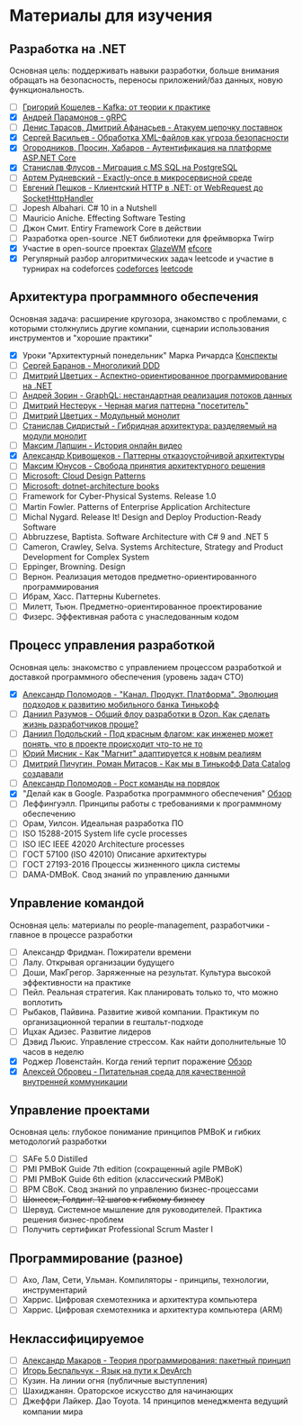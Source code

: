 # Материалы для изучения

## Разработка на .NET

Основная цель: поддерживать навыки разработки, больше внимания обращать на безопасность, переносы приложений/баз данных, новую функциональность.

- [ ] [Григорий Кошелев - Kafka: от теории к практике](https://www.youtube.com/watch?v=ghKnX5fuW5s)
- [x] [Андрей Парамонов - gRPC](https://www.youtube.com/watch?v=y5nLqQPSPBI)
- [ ] [Денис Тарасов, Дмитрий Афанасьев - Атакуем цепочку поставнок](https://www.youtube.com/watch?v=v2C_Nu-y_TQ)
- [X] [Сергей Васильев - Обработка XML-файлов как угроза безопасности](https://www.youtube.com/watch?v=7L21g7eedtA)
- [X] [Огородников, Просин, Хабаров - Аутентификация на платформе ASP.NET Core](https://www.youtube.com/watch?v=hFwIAPG6V4I)
- [X] [Станислав Флусов - Миграция с MS SQL на PostgreSQL](https://www.youtube.com/watch?v=3DcCX89Mz78)
- [ ] [Артем Рудневский - Exactly-once в микросервисной среде](https://www.youtube.com/watch?v=SKR1FK6qkZk)
- [ ] [Евгений Пешков - Клиентский HTTP в .NET: от WebRequest до SocketHttpHandler](https://www.youtube.com/watch?v=YvczsQP1SLM)
- [ ] Jopesh Albahari. C# 10 in a Nutshell
- [ ] Mauricio Aniche. Effecting Software Testing
- [ ] Джон Смит. Entiry Framework Core в действии
- [ ] Разработка open-source .NET библиотеки для фреймворка Twirp
- [X] Участие в open-source проектах [GlazeWM](https://github.com/lars-berger/GlazeWM/pulls?q=is%3Apr+author%3Akuznetsovvj) [efcore](https://github.com/dotnet/efcore/pulls?q=is%3Apr+author%3Akuznetsovvj)
- [X] Регулярный разбор алгоритмических задач leetcode и участие в турнирах на codeforces [codeforces](https://codeforces.com/profile/minm) [leetcode](https://leetcode.com/vjkuznetsov/)

## Архитектура программного обеспечения

Основная задача: расширение кругозора, знакомство с проблемами, с которыми столкнулись другие компании, сценарии использования инструментов и "хорошие практики"

- [X] Уроки "Архитектурный понедельник" Марка Ричардса [Конспекты](https://github.com/kuznetsovvj/education/blob/main/Software%20Architecture%20Monday.md)
- [ ] [Сергей Баранов - Многоликий DDD](https://www.youtube.com/watch?v=2WHarUW0PjI)
- [ ] [Дмитрий Цветцих - Аспектно-ориентированное программирование на .NET](https://www.youtube.com/watch?v=XVJvsqTPeYY)
- [ ] [Андрей Зорин - GraphQL: нестандартная реализация потоков данных](https://www.youtube.com/watch?v=L0caEdAls9g)
- [ ] [Дмитрий Нестерук - Черная магия паттерна "посетитель"](https://www.youtube.com/watch?v=H7TjVnpXA5o)
- [ ] [Дмитрий Цветцих - Модульный монолит](https://www.youtube.com/watch?v=MBZLYQ84ieY)
- [ ] [Станислав Сидристый - Гибридная архитектура: разделяемый на модули монолит](https://conf.ontico.ru/videos/4536828)
- [ ] [Максим Лапшин - История онлайн видео](https://conf.ontico.ru/videos/4536776)
- [X] [Александр Кривощеков - Паттерны отказоустойчивой архитектуры](https://www.youtube.com/watch?v=WWTq-tbZwUE&list=PLH-XmS0lSi_zCq4H_OZrXD509X23xwvao&index=6)
- [ ] [Максим Юнусов - Свобода принятия архитектурного решения](https://www.youtube.com/watch?v=8ueXk66NozU)
- [ ] [Microsoft: Cloud Design Patterns](https://docs.microsoft.com/en-us/azure/architecture/patterns/)
- [ ] [Microsoft: dotnet-architecture books](https://github.com/dotnet-architecture/eShopOnContainers/wiki/eBooks)
- [ ] Framework for Cyber-Physical Systems. Release 1.0
- [ ] Martin Fowler. Patterns of Enterprise Application Architecture
- [ ] Michal Nygard. Release It! Design and Deploy Production-Ready Software
- [ ] Abbruzzese, Baptista. Software Architecture with C# 9 and .NET 5
- [ ] Cameron, Crawley, Selva. Systems Architecture, Strategy and Product Development for Complex System
- [ ] Eppinger, Browning. Design
- [ ] Вернон. Реализация методов предметно-ориентированного программирования
- [ ] Ибрам, Хасс. Паттерны Kubernetes.
- [ ] Милетт, Тьюн. Предметно-ориентированное проектирование
- [ ] Физерс. Эффективная работа с унаследованным кодом

## Процесс управления разработкой

Основная цель: знакомство с управлением процессом разработкой и доставкой программного обеспечения (уровень задач CTO)

- [X] [Александр Поломодов - "Канал. Продукт. Платформа". Эволюция подходов к развитию мобильного банка Тинькофф](https://conf.ontico.ru/videos/4536831)
- [ ] [Даниил Разумов - Общий флоу разработки в Ozon. Как сделать жизнь разработчиков проще?](https://conf.ontico.ru/videos/4536853)
- [ ] [Даниил Подольский - Под красным флагом: как инженер может понять, что в проекте происходит что-то не то](https://conf.ontico.ru/videos/4536805)
- [ ] [Юрий Мисник - Как "Магнит" адаптируется к новым реалиям](https://conf.ontico.ru/videos/4380398)
- [ ] [Дмитрий Пичугин, Роман Митасов - Как мы в Тинькофф Data Catalog создавали](https://conf.ontico.ru/videos/4380330)
- [ ] [Александр Поломодов - Рост команды на порядок](https://www.youtube.com/watch?v=UUnM8_-PXt0)
- [x] "Делай как в Google. Разработка программного обеспечения" [Обзор](https://vk.com/miyau?w=wall602216_2278%2Fall)
- [ ] Леффингуэлл. Принципы работы с требованиями к программному обеспечению
- [ ] Орам, Уилсон. Идеальная разработка ПО
- [ ] ISO 15288-2015 System life cycle processes
- [ ] ISO IEC IEEE 42020 Architecture processes
- [ ] ГОСТ 57100 (ISO 42010) Описание архитектуры
- [ ] ГОСТ 27193-2016 Процессы жизненного цикла системы
- [ ] DAMA-DMBoK. Свод знаний по управлению данными

## Управление командой

Основная цель: материалы по people-management, разработчики - главное в процессе разработки

- [ ] Александр Фридман. Пожиратели времени
- [ ] Лалу. Открывая организации будущего
- [ ] Доши, МакГрегор. Заряженные на результат. Культура высокой эффективности на практике
- [ ] Пейл. Реальная стратегия. Как планировать только то, что можно воплотить
- [ ] Рыбаков, Пайвина. Развитие живой компании. Практикум по организационной терапии в гештальт-подходе
- [ ] Ицхак Адизес. Развитие лидеров
- [ ] Дэвид Льюис. Управление стрессом. Как найти дополнительные 10 часов в неделю
- [X] Роджер Ловенстайн. Когда гений терпит поражение [Обзор](https://vk.com/miyau?w=wall602216_2280%2Fall)
- [X] [Алексей Обровец - Питательная среда для качественной внутренней коммуникации](https://www.youtube.com/watch?v=DxgFO9E1Hn8&list=PL_L_HiHe5k_2sEh1wpJUQoEoTDjqralLV&index=4)

## Управление проектами

Основная цель: глубокое понимание принципов PMBoK и гибких методологий разработки

- [ ] SAFe 5.0 Distilled
- [ ] PMI PMBoK Guide 7th edition (сокращенный agile PMBoK)
- [ ] PMI PMBoK Guide 6th edition (классический PMBoK)
- [ ] BPM CBoK. Свод знаний по управлению бизнес-процессами
- [ ] ~~Шонесси, Голдинг. 12 шагов к гибкому бизнесу~~
- [ ] Шервуд. Системное мышление для руководителей. Практика решения бизнес-проблем
- [ ] Получить сертификат Professional Scrum Master I

## Программирование (разное)

- [ ] Ахо, Лам, Сети, Ульман. Компиляторы - принципы, технологии, инструментарий
- [ ] Харрис. Цифровая схемотехника и архитектура компьютера
- [ ] Харрис. Цифровая схемотехника и архитектура компьютера (ARM)

## Неклассифицируемое

- [ ] [Александр Макаров - Теория программирования: пакетный принцип](https://www.youtube.com/watch?v=esGaBY-LVlo)
- [ ] [Игорь Беспальчук - Язык на пути к DevArch](https://www.youtube.com/watch?v=3QvzlFIuepQ)
- [ ] Кузин. На линии огня (публичные выступления)
- [ ] Шахиджанян. Ораторское искусство для начинающих
- [ ] Джеффри Лайкер. Дао Toyota. 14 принципов менеджмента ведущий компании мира
